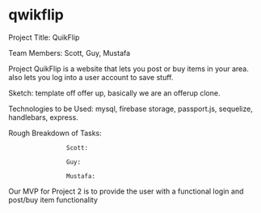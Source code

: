 # qwikflip

Project Title: QuikFlip

Team Members: Scott, Guy, Mustafa

Project QuikFlip is a website that lets you post or buy items in your area.  also lets you log into a user account to save stuff.

Sketch: template off offer up, basically we are an offerup clone.

Technologies to be Used: mysql, firebase storage, passport.js, sequelize, handlebars, express.

Rough Breakdown of Tasks:  

                    Scott:  

                    Guy:  

                    Mustafa:

Our MVP for Project 2 is to provide the user with a functional login and post/buy item functionality
